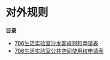 # 对外规则
**目录**

- [706生活实验室沙发客规则和申请表](706生活实验室沙发客规则和申请表.md)
- [706生活实验室公共空间使用权申请表](706生活实验室公共空间使用权申请表.md)
